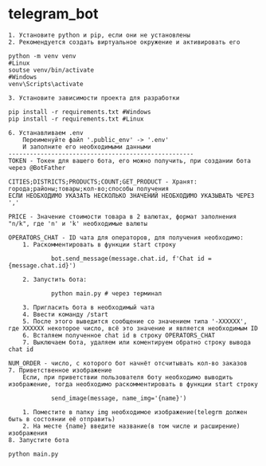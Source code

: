 # telegram_bot


	1. Установите python и pip, если они не установлены
	2. Рекомендуется создать виртуальное окружение и активировать его
```
python -m venv venv
#Linux
soutse venv/bin/activate
#Windows
venv\Scripts\activate
```
	3. Установите зависимости проекта для разработки
```
pip install -r requirements.txt #Windows
pip install -r requirements.txt #Linux
```
	6. Устанавливаем .env
		Переименуйте файл '.public_env' -> '.env'
		И заполните его необходимыми данными
	----------------------------------------------------
	TOKEN - Токен для вашего бота, его можно получить, при создании бота через @BotFather
	
	CITIES;DISTRICTS;PRODUCTS;COUNT;GET_PRODUCT - Хранят: города;районы;товары;кол-во;способы получения
	ЕСЛИ НЕОБХОДИМО УКАЗАТЬ НЕСКОЛЬКО ЗНАЧЕНИЙ НЕОБХОДИМО УКАЗЫВАТЬ ЧЕРЕЗ ','
	
	PRICE - Значение стоимости товара в 2 валютах, формат заполнения "n/k", где 'n' и 'k' необходимые валюты
	
	OPERATORS_CHAT - ID чата для операторов, для получения необходимо:
		1. Раскомментировать в функции start строку 
```
			bot.send_message(message.chat.id, f'Chat id = {message.chat.id}')
```
		2. Запустить бота:
```
			python main.py # через терминал
```
		3. Пригласить бота в необходимый чата
		4. Ввести команду /start
		5. После этого выведится сообщение со значением типа '-XXXXXX', где XXXXXX некоторое число, всё это значение и является необходимым ID
		6. Всталяем полученное chat id в строку OPERATORS_CHAT
		7. Выключаем бота, удаляем или коментируем обратно строку вывода chat id
		
	NUM_ORDER - число, с которого бот начнёт отсчитывать кол-во заказов
	7. Приветственное изображение
		Если, при приветствии пользователя боту необходимо выводить изображение, тогда необходимо раскомментировать в функции start строку
```
			send_image(message, name_img='{name}')
```
		1. Поместите в папку img необходимое изображение(telegrm должен быть в состоянии её отправить)
		2. На месте {name} введите название(в том числе и расширение) изображения
	8. Запустите бота
```
python main.py
```